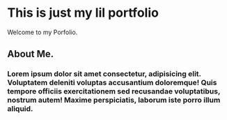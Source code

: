 # This is just my lil portfolio
Welcome to my Porfolio.

## **About Me.**
### Lorem ipsum dolor sit amet consectetur, adipisicing elit. Voluptatem deleniti voluptas accusantium doloremque! Quis tempore officiis exercitationem sed recusandae voluptatibus, nostrum autem! Maxime perspiciatis, laborum iste porro illum aliquid.

